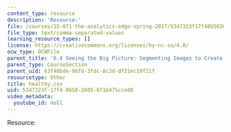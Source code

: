 ```yaml
---
content_type: resource
description: 'Resource:'
file: /courses/15-071-the-analytics-edge-spring-2017/5347323f17f48b5026056f1b475cce88_healthy.csv
file_type: text/comma-separated-values
learning_resource_types: []
license: https://creativecommons.org/licenses/by-nc-sa/4.0/
ocw_type: OCWFile
parent_title: '6.4 Seeing the Big Picture: Segmenting Images to Create Data  (Recitation)'
parent_type: CourseSection
parent_uid: 63f40bde-98fd-3fdc-8c2d-df21ec19f21f
resourcetype: Other
title: healthy.csv
uid: 5347323f-17f4-8b50-2605-6f1b475cce88
video_metadata:
  youtube_id: null
---
```

Resource: